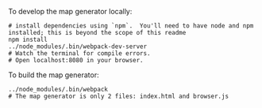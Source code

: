 To develop the map generator locally:

```
# install dependencies using `npm`.  You'll need to have node and npm installed; this is beyond the scope of this readme
npm install
../node_modules/.bin/webpack-dev-server
# Watch the terminal for compile errors.
# Open localhost:8080 in your browser.
```

To build the map generator:

```
../node_modules/.bin/webpack
# The map generator is only 2 files: index.html and browser.js
```